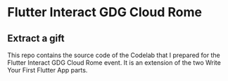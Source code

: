 # Flutter Interact GDG Cloud Rome
## Extract a gift
This repo contains the source code of the Codelab that I prepared for the Flutter Interact GDG Cloud Rome event.
It is an extension of the two Write Your First Flutter App parts.